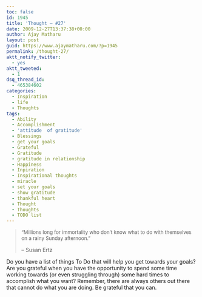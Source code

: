 ```yaml
---
toc: false
id: 1945
title: 'Thought – #27'
date: 2009-12-27T13:37:38+00:00
author: Ajay Matharu
layout: post
guid: https://www.ajaymatharu.com/?p=1945
permalink: /thought-27/
aktt_notify_twitter:
  - yes
aktt_tweeted:
  - 1
dsq_thread_id:
  - 465384602
categories:
  - Inspiration
  - life
  - Thoughts
tags:
  - Ability
  - Accomplishment
  - 'attitude  of gratitude'
  - Blessings
  - get your goals
  - Grateful
  - Gratitude
  - gratitude in relationship
  - Happiness
  - Inpiration
  - Inspirational thoughts
  - miracle
  - set your goals
  - show gratitude
  - thankful heart
  - Thought
  - Thoughts
  - TODO list
---
```

> <div>
>   <span style="font-size: small;">&#8220;Millions long for immortality who don&#8217;t know what to do with themselves on a rainy Sunday afternoon.&#8221;</span></p> 
>   
>   <p>
>     &#8211; Susan Ertz
>   </p>
> </div>

Do you have a list of things To Do that will help you get towards your goals? Are you grateful when you have the opportunity to spend some time working towards (or even struggling through) some hard times to accomplish what you want? Remember, there are always others out there that cannot do what you are doing. Be grateful that you can.
